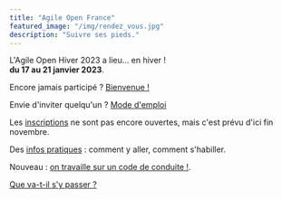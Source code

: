 ```yaml
---
title: "Agile Open France"
featured_image: "/img/rendez_vous.jpg"
description: "Suivre ses pieds."
---
```


L'Agile Open Hiver 2023 a lieu… en hiver !<br/> **du 17 au 21 janvier 2023**.

Encore jamais participé ? [Bienvenue !](premiere)

Envie d'inviter quelqu'un ? [Mode d'emploi](inviter)

Les [inscriptions](inscription) ne sont pas encore ouvertes, mais c'est prévu d'ici fin novembre.

Des [infos pratiques](pratique) : comment y aller, comment s'habiller.

Nouveau : [on travaille sur un code de conduite !](conduite).

[Que va-t-il s'y passer ?](esprit)

